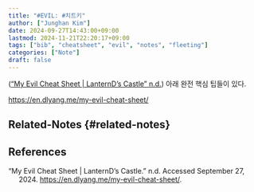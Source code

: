 ```yaml
---
title: "#EVIL: #치트키"
author: ["Junghan Kim"]
date: 2024-09-27T14:43:00+09:00
lastmod: 2024-11-21T22:20:17+09:00
tags: ["bib", "cheatsheet", "evil", "notes", "fleeting"]
categories: ["Note"]
draft: false
---
```


(<a href="#citeproc_bib_item_1">“My Evil Cheat Sheet | LanternD’s Castle” n.d.</a>) 아래 완전 핵심 팁들이 있다.

<https://en.dlyang.me/my-evil-cheat-sheet/>

<!--more-->


## Related-Notes {#related-notes}

## References

<style>.csl-entry{text-indent: -1.5em; margin-left: 1.5em;}</style><div class="csl-bib-body">
  <div class="csl-entry"><a id="citeproc_bib_item_1"></a>“My Evil Cheat Sheet | LanternD’s Castle.” n.d. Accessed September 27, 2024. <a href="https://en.dlyang.me/my-evil-cheat-sheet/">https://en.dlyang.me/my-evil-cheat-sheet/</a>.</div>
</div>
